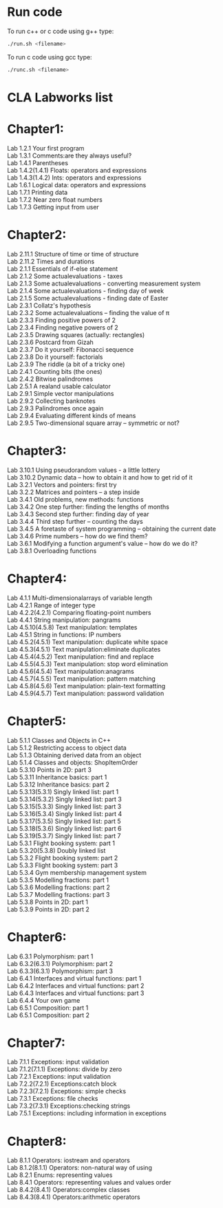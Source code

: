 # Run code
To run c++ or c code using g++ type:
```bash
./run.sh <filename>
```

To run c code using gcc type:
```bash
./runc.sh <filename>
```

# CLA Labworks list

# Chapter1:
Lab 1.2.1 Your first program<br /> 
Lab 1.3.1 Comments:are they always useful?<br />
Lab 1.4.1 Parentheses<br />
Lab 1.4.2(1.4.1) Floats: operators and expressions<br /> 
Lab 1.4.3(1.4.2) Ints: operators and expressions<br /> 
Lab 1.6.1 Logical data: operators and expressions<br /> 
Lab 1.7.1 Printing data<br />
Lab 1.7.2 Near zero float numbers<br /> 
Lab 1.7.3 Getting input from user<br />

# Chapter2:
Lab 2.11.1 Structure of time or time of structure<br /> 
Lab 2.11.2 Times and durations<br /> 
Lab 2.1.1 Essentials of if-else statement<br /> 
Lab 2.1.2 Some actualevaluations - taxes<br /> 
Lab 2.1.3 Some actualevaluations - converting measurement system <br />
Lab 2.1.4 Some actualevaluations - finding day of week <br />
Lab 2.1.5 Some actualevaluations - finding date of Easter<br /> 
Lab 2.3.1 Collatz's hypothesis <br />
Lab 2.3.2 Some actualevaluations – finding the value of π <br />
Lab 2.3.3 Finding positive powers of 2 <br />
Lab 2.3.4 Finding negative powers of 2 <br />
Lab 2.3.5 Drawing squares (actually: rectangles)<br /> 
Lab 2.3.6 Postcard from Gizah <br />
Lab 2.3.7 Do it yourself: Fibonacci sequence<br /> 
Lab 2.3.8 Do it yourself: factorials <br />
Lab 2.3.9 The riddle (a bit of a tricky one)<br /> 
Lab 2.4.1 Counting bits (the ones) <br />
Lab 2.4.2 Bitwise palindromes <br />
Lab 2.5.1 A realand usable calculator <br />
Lab 2.9.1 Simple vector manipulations <br />
Lab 2.9.2 Collecting banknotes <br />
Lab 2.9.3 Palindromes once again<br /> 
Lab 2.9.4 Evaluating different kinds of means <br />
Lab 2.9.5 Two-dimensional square array – symmetric or not? <br />

# Chapter3:
Lab 3.10.1 Using pseudorandom values - a little lottery <br />
Lab 3.10.2 Dynamic data – how to obtain it and how to get rid of it <br />
Lab 3.2.1 Vectors and pointers: first try <br />
Lab 3.2.2 Matrices and pointers – a step inside <br />
Lab 3.4.1 Old problems, new methods: functions <br />
Lab 3.4.2 One step further: finding the lengths of months <br />
Lab 3.4.3 Second step further: finding day of year <br />
Lab 3.4.4 Third step further – counting the days <br />
Lab 3.4.5 A foretaste of system programming – obtaining the current date <br />
Lab 3.4.6 Prime numbers – how do we find them? <br />
Lab 3.6.1 Modifying a function argument's value – how do we do it? <br />
Lab 3.8.1 Overloading functions <br />

# Chapter4:
Lab 4.1.1 Multi-dimensionalarrays of variable length <br />
Lab 4.2.1 Range of integer type <br />
Lab 4.2.2(4.2.1) Comparing floating-point numbers <br />
Lab 4.4.1 String manipulation: pangrams <br />
Lab 4.5.10(4.5.8) Text manipulation: templates<br /> 
Lab 4.5.1 String in functions: IP numbers <br />
Lab 4.5.2(4.5.1) Text manipulation: duplicate white space<br /> 
Lab 4.5.3(4.5.1) Text manipulation:eliminate duplicates<br /> 
Lab 4.5.4(4.5.2) Text manipulation: find and replace <br />
Lab 4.5.5(4.5.3) Text manipulation: stop word elimination <br />
Lab 4.5.6(4.5.4) Text manipulation:anagrams <br />
Lab 4.5.7(4.5.5) Text manipulation: pattern matching <br />
Lab 4.5.8(4.5.6) Text manipulation: plain-text formatting<br /> 
Lab 4.5.9(4.5.7) Text manipulation: password validation <br />

# Chapter5:
Lab 5.1.1 Classes and Objects in C++ <br />
Lab 5.1.2 Restricting access to object data <br />
Lab 5.1.3 Obtaining derived data from an object <br />
Lab 5.1.4 Classes and objects: ShopItemOrder <br />
Lab 5.3.10 Points in 2D: part 3 <br />
Lab 5.3.11 Inheritance basics: part 1 <br />
Lab 5.3.12 Inheritance basics: part 2 <br />
Lab 5.3.13(5.3.1) Singly linked list: part 1 <br />
Lab 5.3.14(5.3.2) Singly linked list: part 3 <br />
Lab 5.3.15(5.3.3) Singly linked list: part 3 <br />
Lab 5.3.16(5.3.4) Singly linked list: part 4 <br />
Lab 5.3.17(5.3.5) Singly linked list: part 5 <br />
Lab 5.3.18(5.3.6) Singly linked list: part 6 <br />
Lab 5.3.19(5.3.7) Singly linked list: part 7 <br />
Lab 5.3.1 Flight booking system: part 1 <br />
Lab 5.3.20(5.3.8) Doubly linked list <br />
Lab 5.3.2 Flight booking system: part 2 <br />
Lab 5.3.3 Flight booking system: part 3 <br />
Lab 5.3.4 Gym membership management system <br />
Lab 5.3.5 Modelling fractions: part 1 <br />
Lab 5.3.6 Modelling fractions: part 2 <br />
Lab 5.3.7 Modelling fractions: part 3 <br />
Lab 5.3.8 Points in 2D: part 1 <br />
Lab 5.3.9 Points in 2D: part 2 <br />

# Chapter6:
Lab 6.3.1 Polymorphism: part 1 <br />
Lab 6.3.2(6.3.1) Polymorphism: part 2 <br />
Lab 6.3.3(6.3.1) Polymorphism: part 3<br /> 
Lab 6.4.1 Interfaces and virtual functions: part 1<br /> 
Lab 6.4.2 Interfaces and virtual functions: part 2 <br />
Lab 6.4.3 Interfaces and virtual functions: part 3 <br />
Lab 6.4.4 Your own game <br />
Lab 6.5.1 Composition: part 1 <br />
Lab 6.5.1 Composition: part 2 <br />

# Chapter7:
Lab 7.1.1 Exceptions: input validation <br />
Lab 7.1.2(7.1.1) Exceptions: divide by zero <br />
Lab 7.2.1 Exceptions: input validation <br />
Lab 7.2.2(7.2.1) Exceptions:catch block <br />
Lab 7.2.3(7.2.1) Exceptions: simple checks <br />
Lab 7.3.1 Exceptions: file checks <br />
Lab 7.3.2(7.3.1) Exceptions:checking strings <br />
Lab 7.5.1 Exceptions: including information in exceptions <br />

# Chapter8:
Lab 8.1.1 Operators: iostream and operators <br />
Lab 8.1.2(8.1.1) Operators: non-natural way of using <br />
Lab 8.2.1 Enums: representing values <br />
Lab 8.4.1 Operators: representing values and values order <br />
Lab 8.4.2(8.4.1) Operators:complex classes <br />
Lab 8.4.3(8.4.1) Operators:arithmetic operators <br />
